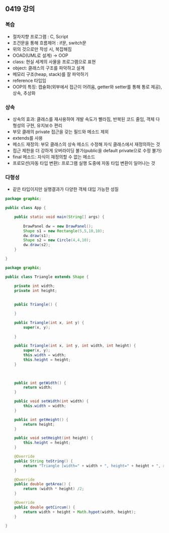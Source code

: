 ## 0419 강의
### 복습
- 절차지향 프로그램 : C, Script
- 조건문을 통해 흐름제어 : if문, switch문
- 위의 것으로만 작성 시, 복잡해짐
- OOAD(UML로 설계) -> OOP
- class: 현실 세계의 사물을 프로그램으로 표현
- object: 클래스의 구조를 파악하고 설계
- 메모리 구조(heap, stack)를 잘 파악하기
- reference 타입임
- OOP의 특징: 캡슐화(외부에서 접근이 어려움, getter와 setter를 통해 통로 제공), 상속, 추상화 

### 상속
- 상속의 효과: 클래스를 재사용하여 개발 속도가 빨라짐, 반복된 코드 줄임, 객체 다형성의 구현, 유지보수 편리
- 부모 클래의 private 접근을 갖는 필드와 메소드 제외
- extends를 사용
- 메소드 재정의: 부모 클래스의 상속 메소드 수정해 자식 클래스에서 재정의하는 것
- 접근 제한을 더 강하게 오버라이딩 불가(public을 default private으로 수정 불가)
- final 메소드: 자식이 재정의할 수 없는 메소드
- 프로모션(자동 타입 변환): 프로그램 실행 도중에 자동 타입 변환이 일어나는 것

### 다형성
- 같은 타입이지만 실행결과가 다양한 객체 대입 가능한 성질

```java
package graphic;

public class App {

	public static void main(String[] args) {
		
		DrawPanel dw = new DrawPanel();
		Shape s1 = new Rectangle(5,5,10,10);
		dw.draw(s1);
		Shape s2 = new Circle(4,4,10);
		dw.draw(s2);
	}

}

```
```java
package graphic;

public class Triangle extends Shape {

	private int width;
	private int height;
	
	
	public Triangle() {

	}

	public Triangle(int x, int y) {
		super(x, y);
		
	}

	public Triangle(int x, int y, int width, int height) {
		super(x, y);
		this.width = width;
		this.height = height;
	}

	
	
	public int getWidth() {
		return width;
	}

	public void setWidth(int width) {
		this.width = width;
	}

	public int getHeight() {
		return height;
	}

	public void setHeight(int height) {
		this.height = height;
	}

	@Override
	public String toString() {
		return "Triangle [width=" + width + ", height=" + height + ", x=" + x + ", y=" + y + "]";
	}

	@Override
	public double getArea() {
		return (width * height) /2;
	}

	@Override
	public double getCircum() {
		return width + height + Math.hypot(width, height);
	}

}

```

```java

```

```java

```
```java

```
```java

```